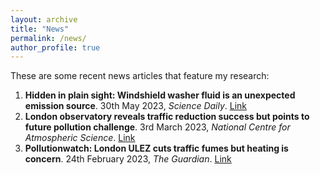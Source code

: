 ```yaml
---
layout: archive
title: "News"
permalink: /news/
author_profile: true
---
```


These are some recent news articles that feature my research:
1. **Hidden in plain sight: Windshield washer fluid is an unexpected emission source**. 30th May 2023, *Science Daily*. [Link](https://www.sciencedaily.com/releases/2023/05/230530125420.htm#:~:text=Researchers%20report%20that%20alcohols%20in,gas%2Dpowered%20to%20electric%20vehicles.)
2. **London observatory reveals traffic reduction success but points to future pollution challenge**. 3rd March 2023, *National Centre for Atmospheric Science*. [Link](https://ncas.ac.uk/london-observatory-reveals-traffic-reduction-success-but-points-to-future-pollution-challenge/#:~:text=News-,London%20observatory%20reveals%20traffic%20reduction%20success%20but%20points%20to%20future,big%20challenge%20for%20policy%20makers.)
3. **Pollutionwatch: London ULEZ cuts traffic fumes but heating is concern**. 24th February 2023, *The Guardian*. [Link](https://www.theguardian.com/environment/2023/feb/24/pollutionwatch-london-ulez-cuts-traffic-fumes-but-heating-is-concern#:~:text=Pollutionwatch%3A%20London%20Ulez%20cuts%20traffic%20fumes%20but%20heating%20is%20concern,-Research%20from%20top&text=Research%20on%20the%20air%20in,top%20of%20the%20BT%20Tower.)
